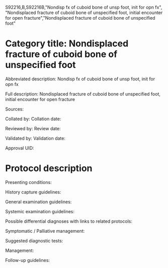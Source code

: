 S92216,B,S92216B,"Nondisp fx of cuboid bone of unsp foot, init for opn fx", "Nondisplaced fracture of cuboid bone of unspecified foot, initial encounter for open fracture","Nondisplaced fracture of cuboid bone of unspecified foot"
# Category title: Nondisplaced fracture of cuboid bone of unspecified foot

Abbreviated description: Nondisp fx of cuboid bone of unsp foot, init for opn fx

Full description: Nondisplaced fracture of cuboid bone of unspecified foot, initial encounter for open fracture

Sources:

Collated by:
Collation date:

Reviewed by:
Review date:

Validated by:
Validation date:

Approval UID:

# Protocol description

Presenting conditions:

History capture guidelines:

General examination guidelines:

Systemic examination guidelines:

Possible differential diagnoses with links to related protocols:

Symptomatic / Palliative management:

Suggested diagnostic tests:

Management:

Follow-up guidelines:
